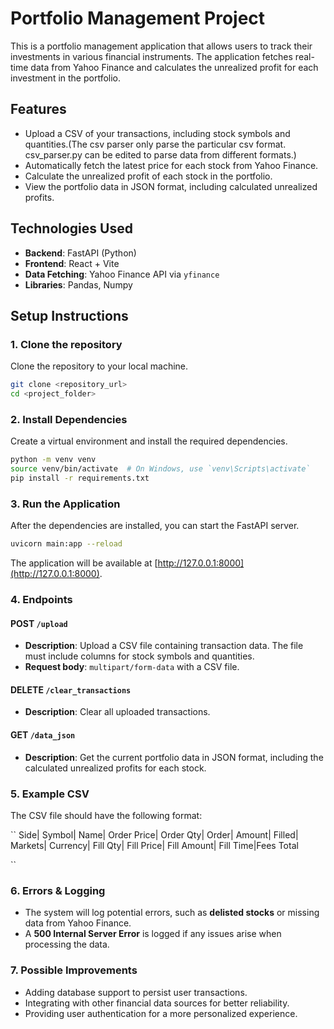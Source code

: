 # Portfolio Management Project

This is a portfolio management application that allows users to track their investments in various financial instruments. The application fetches real-time data from Yahoo Finance and calculates the unrealized profit for each investment in the portfolio.

## Features

* Upload a CSV of your transactions, including stock symbols and quantities.(The csv parser only parse the particular csv format. csv_parser.py can be edited to parse data from different formats.)
* Automatically fetch the latest price for each stock from Yahoo Finance.
* Calculate the unrealized profit of each stock in the portfolio.
* View the portfolio data in JSON format, including calculated unrealized profits.

## Technologies Used

* **Backend**: FastAPI (Python)
* **Frontend**: React + Vite
* **Data Fetching**: Yahoo Finance API via `yfinance`
* **Libraries**: Pandas, Numpy

## Setup Instructions

### 1. Clone the repository

Clone the repository to your local machine.

```bash
git clone <repository_url>
cd <project_folder>
```

### 2. Install Dependencies

Create a virtual environment and install the required dependencies.

```bash
python -m venv venv
source venv/bin/activate  # On Windows, use `venv\Scripts\activate`
pip install -r requirements.txt
```

### 3. Run the Application

After the dependencies are installed, you can start the FastAPI server.

```bash
uvicorn main:app --reload
```

The application will be available at [http://127.0.0.1:8000](http://127.0.0.1:8000).

### 4. Endpoints

#### POST `/upload`

* **Description**: Upload a CSV file containing transaction data. The file must include columns for stock symbols and quantities.
* **Request body**: `multipart/form-data` with a CSV file.

#### DELETE `/clear_transactions`

* **Description**: Clear all uploaded transactions.

#### GET `/data_json`

* **Description**: Get the current portfolio data in JSON format, including the calculated unrealized profits for each stock.

### 5. Example CSV

The CSV file should have the following format:

``
Side| Symbol| Name| Order Price| Order Qty| Order| Amount| Filled| Markets| Currency| Fill Qty| Fill Price| Fill Amount| Fill Time|Fees Total

``

### 6. Errors & Logging

* The system will log potential errors, such as **delisted stocks** or missing data from Yahoo Finance.
* A **500 Internal Server Error** is logged if any issues arise when processing the data.

### 7. Possible Improvements

* Adding database support to persist user transactions.
* Integrating with other financial data sources for better reliability.
* Providing user authentication for a more personalized experience.


